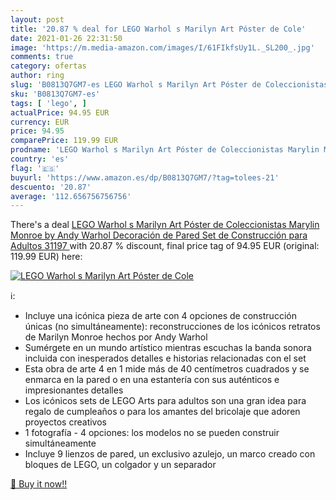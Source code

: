 ```yaml
---
layout: post
title: '20.87 % deal for LEGO Warhol s Marilyn Art Póster de Cole'
date: 2021-01-26 22:31:50
image: 'https://m.media-amazon.com/images/I/61FIkfsUy1L._SL200_.jpg'
comments: true
category: ofertas
author: ring
slug: 'B0813Q7GM7-es LEGO Warhol s Marilyn Art Póster de Coleccionistas Marylin...'
sku: 'B0813Q7GM7-es'
tags: [ 'lego', ]
actualPrice: 94.95 EUR
currency: EUR
price: 94.95
comparePrice: 119.99 EUR
prodname: 'LEGO Warhol s Marilyn Art Póster de Coleccionistas Marylin Monroe by Andy Warhol  Decoración de Pared  Set de Construcción para Adultos  31197 '
country: 'es'
flag: '🇪🇸'
buyurl: 'https://www.amazon.es/dp/B0813Q7GM7/?tag=tolees-21'
descuento: '20.87'
average: '112.656756756756'
---
```


There's a deal [LEGO Warhol s Marilyn Art Póster de Coleccionistas Marylin Monroe by Andy Warhol  Decoración de Pared  Set de Construcción para Adultos  31197 ](https://www.amazon.es/dp/B0813Q7GM7/?tag=tolees-21)  with  20.87 % discount, final price tag of  94.95 EUR (original: 119.99 EUR) here:

[![LEGO Warhol s Marilyn Art Póster de Cole](https://m.media-amazon.com/images/I/61FIkfsUy1L._SL200_.jpg)](https://www.amazon.es/dp/B0813Q7GM7/?tag=tolees-21)

ℹ️:

- Incluye una icónica pieza de arte con 4 opciones de construcción únicas (no simultáneamente): reconstrucciones de los icónicos retratos de Marilyn Monroe hechos por Andy Warhol
- Sumérgete en un mundo artístico mientras escuchas la banda sonora incluida con inesperados detalles e historias relacionadas con el set
- Esta obra de arte 4 en 1 mide más de 40 centímetros cuadrados y se enmarca en la pared o en una estantería con sus auténticos e impresionantes detalles
- Los icónicos sets de LEGO Arts para adultos son una gran idea para regalo de cumpleaños o para los amantes del bricolaje que adoren proyectos creativos
- 1 fotografía - 4 opciones: los modelos no se pueden construir simultáneamente
- Incluye 9 lienzos de pared, un exclusivo azulejo, un marco creado con bloques de LEGO, un colgador y un separador

[🛒 Buy it now!!](https://www.amazon.es/dp/B0813Q7GM7/?tag=tolees-21)
